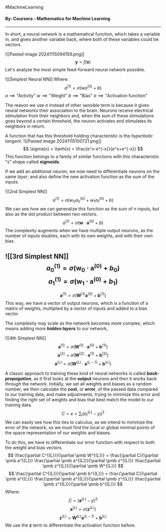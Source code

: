 #MachineLearning 
#### By: Coursera - Mathematics for Machine Learning 
---
In short, a neural network is a mathematical function, which takes a variable in, and gives another variable back, where both of these variables could be vectors.

![[Pasted image 20241115094159.png]]
$$\pmb y =f(\pmb x)$$
Let's analyze the most simple feed-forward neural network possible.

![[Simplest Neural NN]]
Where:
$$
a^{(1)}=\sigma(wa^{(0)}+b)
$$
$a \implies \text{"Activity"}$
$w \implies \text{"Weight"}$
$b \implies \text{"Bias"}$
$\sigma \implies \text{"Activation function"}$

The reason we use $\sigma$ instead of other sensible term is because it gives neural networks their association to the brain. Neurons receive electrical stimulation from their neighbors and, when the sum of these stimulations goes beyond a certain threshold, the neuron activates and stimulates its neighbors in return.

 A function that has this threshold holding characteristic is the *hyperbolic tangent*.
 ![[Pasted image 20241115100721.png]]
$$
\sigma(x) = \tanh(x) = \frac{e^x-e^{-x}}{e^x+e^{-x}}
$$
This function belongs to a family of similar functions with this characteristic "s" shape called **sigmoids**. 

If we add an additional neuron, we now need to differentiate neurons on the same *layer*, and also define the new activation function as the sum of the inputs.

![[2nd Simplest NN]]
$$
a^{(1)}=\sigma(w_{0}a^{(0)}_{0}+w_{1}a^{(0)}_{1}+b)
$$
We can see how we can generalize this function as the sum of $n$ inputs, but also as the dot product between two vectors.
$$
a^{(1)}=\sigma(\pmb w \cdot \pmb a^{(0)}+b)
$$
The complexity augments when we have multiple output neurons, as the number of inputs doubles, each with its own weights, and with their own bias.

![[3rd Simplest NN]]
$$
a_{0}^{(1)}=\sigma(\pmb w_{0} \cdot \pmb a^{(0)}+b_{0})
$$
$$
a_{1}^{(1)}=\sigma(\pmb w_{1} \cdot \pmb a^{(0)}+b_{1})
$$
---
$$
\pmb a^{(1)}=\sigma(\pmb W^{(1)} \pmb a^{(0)}+ \pmb b^{(1)})
$$
This way, we have a vector of output neurons, which is a function of a matrix of weights, multiplied by a vector of inputs and added to a bias vector.

The complexity may scale as the network becomes more complex, which means adding more ***hidden layers*** to our network,

![[4th Simplest NN]]$$
\pmb a^{(1)}=\sigma(\pmb W^{(1)} \cdot \pmb a^{(0)}+ \pmb b^{(1)})
$$$$
\pmb a^{(2)}=\sigma(\pmb W^{(2)} \cdot \pmb a^{(1)}+ \pmb b^{(2)})
$$
$$
\pmb a^{(L)}=\sigma(\pmb W^{(L)} \cdot \pmb a^{(L-1)}+ \pmb b^{(L)})
$$

A classic approach to training these kind of neural networks is called ***back-propagation***, as it first looks at the **output** neurons and then it works back *through* the network. Initially, we set all weights and biases as a random number, we then calculate the **cost**, or **error**, of the passed data compared to our training data, and make adjustments, trying to minimize this error and finding the right set of weights and bias that best match the model to our training data.
$$
C=e=\sum_{i}(a_{i}^{(L)} - y_{i})^2
$$
We can easily see how this ties to calculus, as we intend to minimize the error of the network, so we must find the local or global minimal points of the space representation of our weights and biases.

To do this, we have to differentiate our error function with respect to both the weight and bias vectors. 
$$
\frac{\partial C^{(L)}}{\partial \pmb W^{(L)}} = 
\frac{\partial C}{\partial \pmb a^{(L)}} 
\frac{\partial \pmb a^{(L)}}{\partial \pmb z^{(L)}}
\frac{\partial \pmb z^{(L)}}{\partial \pmb W^{(L)}}
$$
$$
\frac{\partial C^{(L)}}{\partial \pmb b^{(L)}} = 
\frac{\partial C}{\partial \pmb a^{(L)}} 
\frac{\partial \pmb a^{(L)}}{\partial \pmb z^{(L)}}
\frac{\partial \pmb z^{(L)}}{\partial \pmb b^{(L)}}
$$
$\text{Where:}$
$$C=(\pmb a^{(L)}-y)^2$$
$$\pmb a^{(L)} = \sigma(\pmb z^{(L)})$$
$$ \pmb z^{(L)} = \pmb W^{(L)} \pmb a^{(L-1)} + \pmb b^{(L)}$$
We use the $\pmb z$ term to differentiate the activation function before.